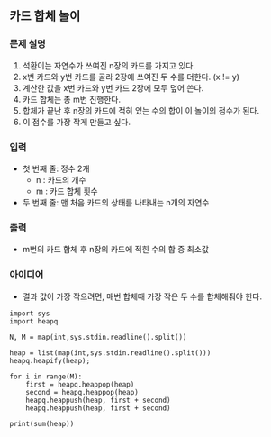 ## 카드 합체 놀이

### 문제 설명
1. 석환이는 자연수가 쓰여진 n장의 카드를 가지고 있다.
2. x번 카드와 y번 카드를 골라 2장에 쓰여진 두 수를 더한다. (x != y)
3. 계산한 값을 x번 카드와 y번 카드 2장에 모두 덮어 쓴다.
4. 카드 합체는 총 m번 진행한다.
5. 합체가 끝난 후 n장의 카드에 적혀 있는 수의 합이 이 놀이의 점수가 된다.
6. 이 점수를 가장 작게 만들고 싶다.

### 입력
- 첫 번째 줄: 정수 2개
  - n : 카드의 개수
  - m : 카드 합체 횟수
- 두 번째 줄: 맨 처음 카드의 상태를 나타내는 n개의 자연수

### 출력
- m번의 카드 합체 후 n장의 카드에 적힌 수의 합 중 최소값

### 아이디어
- 결과 값이 가장 작으려면, 매번 합체때 가장 작은 두 수를 합체해줘야 한다.

```
import sys
import heapq

N, M = map(int,sys.stdin.readline().split())

heap = list(map(int,sys.stdin.readline().split()))
heapq.heapify(heap);
    
for i in range(M):
    first = heapq.heappop(heap)
    second = heapq.heappop(heap)
    heapq.heappush(heap, first + second)
    heapq.heappush(heap, first + second)

print(sum(heap))
```

